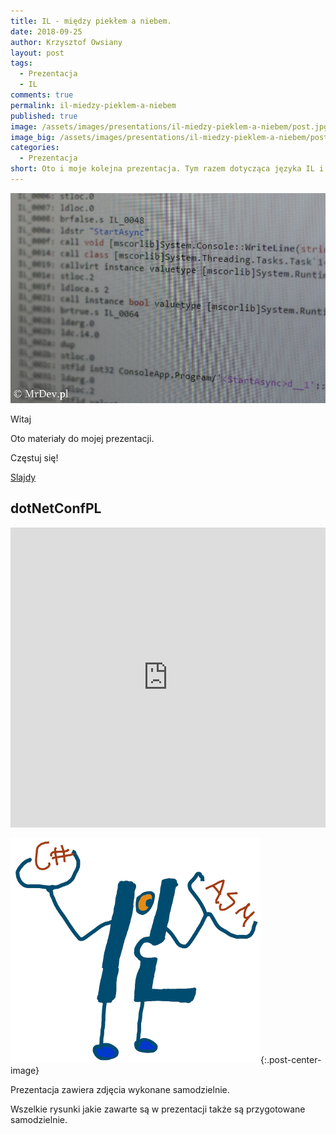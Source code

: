 ```yaml
---
title: IL - między piekłem a niebem.
date: 2018-09-25
author: Krzysztof Owsiany
layout: post
tags:
  - Prezentacja
  - IL
comments: true
permalink: il-miedzy-pieklem-a-niebem
published: true
image: /assets/images/presentations/il-miedzy-pieklem-a-niebem/post.jpg
image_big: /assets/images/presentations/il-miedzy-pieklem-a-niebem/post-big.jpg
categories:
  - Prezentacja
short: Oto i moje kolejna prezentacja. Tym razem dotycząca języka IL i ogólnie działania całego .NET-u. Zawiera wiele moich rysunków;). Premiera prezentacji miała miejsce na konferencji 4Developer Gdańsk 2018.
---
```

![IL - między piekłem a niebem.!][post-big]

Witaj

Oto materiały do mojej prezentacji.

Częstuj się!

[Slajdy][slides]

## dotNetConfPL

<div width="640" height="480" style="margin-left:auto; margin-right:auto;">
<embed width="100%" height="480" src="https://www.youtube.com/embed/7yn17s8cOIE"/>
</div >

![IL - między piekłem a niebem.!][il]{:.post-center-image}

Prezentacja zawiera zdjęcia wykonane samodzielnie. 

Wszelkie rysunki jakie zawarte są w prezentacji także są przygotowane samodzielnie.


[slides]: /assets/slides/il-miedzy-pieklem-a-niebem.pdf

[post]: /assets/images/presentations/il-miedzy-pieklem-a-niebem/post.jpg
[post-big]: /assets/images/presentations/il-miedzy-pieklem-a-niebem/post-big.jpg

[il]: /assets/images/presentations/il-miedzy-pieklem-a-niebem/il.png